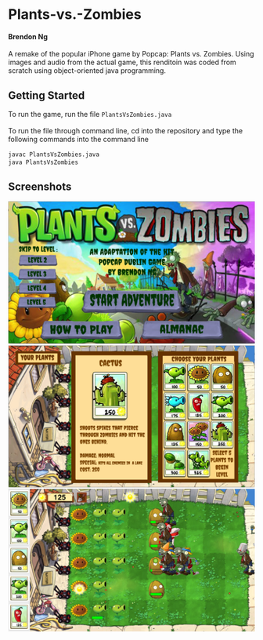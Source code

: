 # Plants-vs.-Zombies
#### Brendon Ng
A remake of the popular iPhone game by Popcap: Plants vs. Zombies. Using images and audio from the actual game, this renditoin was coded from scratch using object-oriented java programming.
## Getting Started
To run the game, run the file `PlantsVsZombies.java` <br/><br/>
To run the file through command line, cd into the repository and type the following commands into the command line
```
javac PlantsVsZombies.java
java PlantsVsZombies
```
## Screenshots
![alt text](https://github.com/brendon-ng/Plants-vs.-Zombies/blob/master/Screenshot%201.png) <br/>
![alt text](https://github.com/brendon-ng/Plants-vs.-Zombies/blob/master/Screenshot%202.png) <br/>
![alt text](https://github.com/brendon-ng/Plants-vs.-Zombies/blob/master/Screenshot%203.png)
